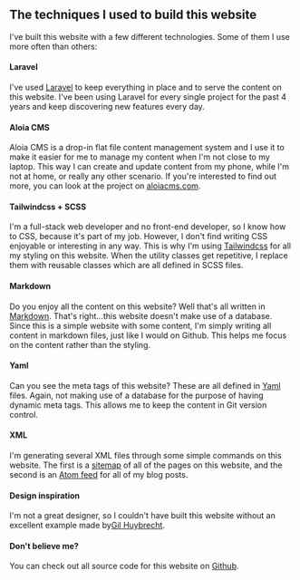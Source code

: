 ## The techniques I used to build this website

I've built this website with a few different technologies. Some of them I use more often than others:
            
#### Laravel
I've used <a href="https://laravel.com/" class="link link--underline">Laravel</a> 
to keep everything in place and to serve the content on this website. I've been using Laravel for every single project for the past 4 years and keep discovering new features every day.

#### Aloia CMS
Aloia CMS is a drop-in flat file content management system and I use it to make it easier for me to manage my content when I'm not close to my laptop. This way I can create and update content from my phone, while I'm not at home, or really any other scenario. If you're interested to find out more, you can look at the project on <a href="https://aloiacms.com" class="link link--underline">aloiacms.com</a>.

#### Tailwindcss + SCSS
I'm a full-stack web developer and no front-end developer, so I know how to CSS, because it's part of my job. However, I don't find writing CSS enjoyable or 
interesting in any way. This is why I'm using <a href="https://tailwindcss.com/" class="link link--underline">Tailwindcss</a> for all my styling on this website. When the utility classes get repetitive, I replace them with reusable classes which are all defined in SCSS files.

#### Markdown
Do you enjoy all the content on this website? Well that's all written in 
<a href="https://www.markdownguide.org/" class="link link--underline">Markdown</a>. That's right...this website doesn't make use of a database. Since this is a simple website with some content, I'm simply writing all content in markdown files, just like I would on Github. This helps me focus on the content rather than the styling.

#### Yaml
Can you see the meta tags of this website? These are all defined in <a href="https://yaml.org/" class="link link--underline">Yaml</a> files. Again, not making use of a database for the purpose of having dynamic meta tags. This allows me to keep the content in Git version control.

#### XML
I'm generating several XML files through some simple commands on this website.
The first is a <a href="https://roelofjanelsinga.com/sitemap.xml" class="link link--underline">sitemap</a> of all of the pages on this website, and the second is an 
<a href="https://roelofjanelsinga.com/feed" class="link link--underline">Atom feed</a> for all of my blog posts.

#### Design inspiration
I'm not a great designer, so I couldn't have built this website without an excellent example made by<a href="http://www.gilhuybrecht.com/" class="link link--underline">Gil Huybrecht</a>. 

#### Don't believe me?
You can check out all source code for this website on <a href="https://github.com/roelofjan-elsinga/portfolio" class="link link--underline">Github</a>.